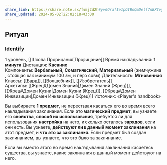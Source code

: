 ```yaml
---
share_link: https://share.note.sx/fumj2d2h#yv6OrafIe1pOIBnQmDelf7nBXTvyCg1bSCIGt9AYoKk
share_updated: 2024-05-02T22:02:18+03:00
---
```

## Ритуал
### Identify
1 уровень, [[Школа Прорицания|Прорицание]]
Время накладывания: **1 минута**
Дистанция: **Касание**
Компоненты: **Вербальный**, **Соматический**, **Материальный** (жемчужина, стоящая как минимум 100 зм, и перо совы)
Длительность: **Мгновенная**
Классы: [[Бард]], [[Волшебник]], [[Изобретатель]]
Архетипы: [[Жрец#Домен Знаний|Домен Знаний (Жрец)]], [[Жрец#Домен Кузни|Домен Кузни (Жрец)]], [[Жрец#Домен Инквизиции|Домен Инквизиции (Жрец)]]
Источник: «Player's handbook»

Вы выбираете **1 предмет**, не переставая касаться его во время всего накладывания заклинания. Если это **магический предмет**, вы узнаете его **свойства**, **способ их использования**, требуется ли для использования **настройка** на него, и сколько осталось **зарядов**, если они есть. Вы узнаете, **действуют ли в данный момент заклинания** на этот предмет, и **что это за заклинания**. Если предмет был создан заклинанием, вы узнаете, что это было за заклинание.

Если вы вместо этого во время накладывания заклинания касаетесь существа, вы узнаете, какие заклинания в данный момент действуют на него.